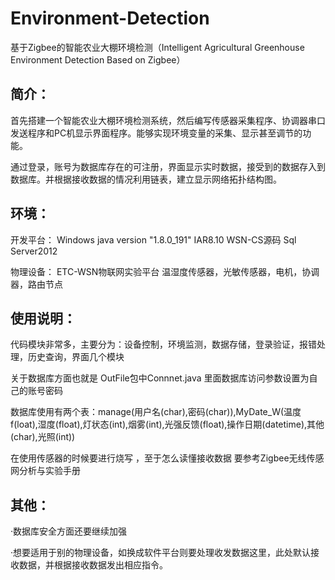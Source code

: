 # Environment-Detection
基于Zigbee的智能农业大棚环境检测（Intelligent Agricultural Greenhouse Environment Detection Based on Zigbee）

## 简介：
首先搭建一个智能农业大棚环境检测系统，然后编写传感器采集程序、协调器串口发送程序和PC机显示界面程序。能够实现环境变量的采集、显示甚至调节的功能。

通过登录，账号为数据库存在的可注册，界面显示实时数据，接受到的数据存入到数据库。并根据接收数据的情况利用链表，建立显示网络拓扑结构图。

## 环境：
开发平台： Windows java version "1.8.0_191" IAR8.10 WSN-CS源码 Sql Server2012

物理设备： ETC-WSN物联网实验平台  温湿度传感器，光敏传感器，电机，协调器，路由节点


## 使用说明：
代码模块非常多，主要分为：设备控制，环境监测，数据存储，登录验证，报错处理，历史查询，界面几个模块

关于数据库方面也就是 OutFile包中Connnet.java 里面数据库访问参数设置为自己的账号密码

数据库使用有两个表：manage(用户名(char),密码(char)),MyDate_W(温度f(loat),湿度(float),灯状态(int),烟雾(int),光强反馈(float),操作日期(datetime),其他(char),光照(int))

在使用传感器的时候要进行烧写 ，至于怎么读懂接收数据 要参考Zigbee无线传感网分析与实验手册


## 其他：
·数据库安全方面还要继续加强

·想要适用于别的物理设备，如换成软件平台则要处理收发数据这里，此处默认接收数据，并根据接收数据发出相应指令。
